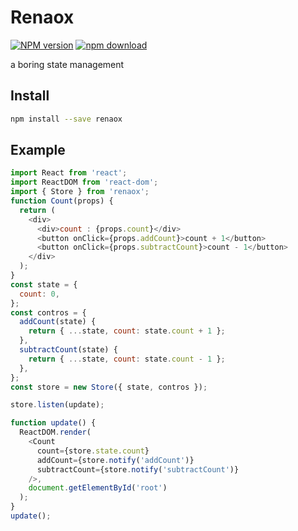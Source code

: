 # Renaox

[![NPM version][npm-image]][npm-url]
[![npm download][download-image]][download-url]

[npm-image]: https://img.shields.io/npm/v/renaox.svg?style=flat-square
[npm-url]: https://npmjs.org/package/renaox
[download-image]: https://img.shields.io/npm/dm/renaox.svg?style=flat-square
[download-url]: https://npmjs.org/package/renaox

a boring state management

## Install

```bash
npm install --save renaox
```

## Example

```js
import React from 'react';
import ReactDOM from 'react-dom';
import { Store } from 'renaox';
function Count(props) {
  return (
    <div>
      <div>count : {props.count}</div>
      <button onClick={props.addCount}>count + 1</button>
      <button onClick={props.subtractCount}>count - 1</button>
    </div>
  );
}
const state = {
  count: 0,
};
const contros = {
  addCount(state) {
    return { ...state, count: state.count + 1 };
  },
  subtractCount(state) {
    return { ...state, count: state.count - 1 };
  },
};
const store = new Store({ state, contros });

store.listen(update);

function update() {
  ReactDOM.render(
    <Count
      count={store.state.count}
      addCount={store.notify('addCount')}
      subtractCount={store.notify('subtractCount')}
    />,
    document.getElementById('root')
  );
}
update();
```
